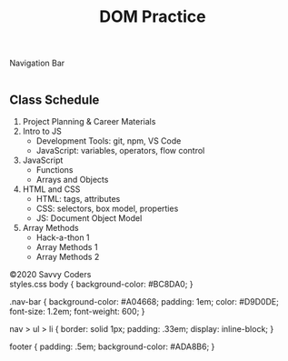 <!DOCTYPE html>
<html lang="en">
<head>
  <meta charset="UTF-8">
  <meta name="viewport" content="width=device-width, initial-scale=1.0">
  <title>DOM Practice</title>
  <link rel="stylesheet" href="styles.css"/>
</head>
<body>
  <header>
    <h1>DOM Practice</h1>
  </header>
  <nav class="nav-bar">
    <p>Navigation Bar</p>
  </nav>
  <main>
    <div class="main-content">
      <img id="dog-picture">
      <h2>Class Schedule</h2>
      <div id="class-schedule-list">
        <ol>
          <li class="class-week">Project Planning & Career Materials</li>
          <li class="class-week">Intro to JS
            <ul>
              <li>Development Tools: git, npm, VS Code</li>
              <li>JavaScript: variables, operators, flow control</li>
            </ul>
          </li>
          <li class="class-week">JavaScript
            <ul>
              <li>Functions</li>
              <li>Arrays and Objects</li>
            </ul>
          </li>
          <li class="class-week">HTML and CSS
            <ul>
              <li>HTML: tags, attributes</li>
              <li>CSS: selectors, box model, properties</li>
              <li>JS: Document Object Model</li>
            </ul>
          </li>
          <li class="class-week">Array Methods
            <ul>
              <li>Hack-a-thon 1</li>
              <li>Array Methods 1</li>
              <li>Array Methods 2</li>
            </ul>
          </li>
        </ol>
      </div>
    </div>
  </main>
  <footer>&copy;2020 Savvy Coders</footer>

  <script src="4.2.1-SelectingDOMElements.js"></script>
  <script src="4.2.2-NodeRelationships.js"></script>
  <script src="4.2.3-ChangingElements.js"></script>
  <script src="4.2.4-CreatingElements.js"></script>
  <script src="4.2.5-EventListeners.js"></script>
</body>
</html>
styles.css
body {
  background-color: #BC8DA0;
}

.nav-bar {
  background-color: #A04668;
  padding: 1em;
  color: #D9D0DE;
  font-size: 1.2em;
  font-weight: 600;
}

nav > ul > li {
  border: solid 1px;
  padding: .33em;
  display: inline-block;
}

footer {
  padding: .5em;
  background-color: #ADA8B6;
}
